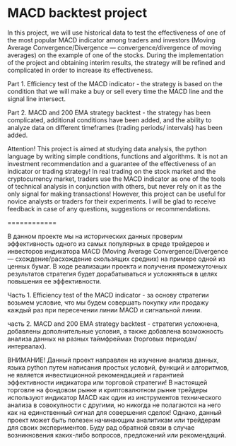 # MACD backtest project
In this project, we will use historical data to test the effectiveness of one of the most popular MACD indicator among traders and investors (Moving Average Convergence/Divergence — convergence/divergence of moving averages) on the example of one of the stocks. During the implementation of the project and obtaining interim results, the strategy will be refined and complicated in order to increase its effectiveness.

Part 1. Efficiency test of the MACD indicator - the strategy is based on the condition that we will make a buy or sell every time the MACD line and the signal line intersect.

Part 2. MACD and 200 EMA strategy backtest - the strategy has been complicated, additional conditions have been added, and the ability to analyze data on different timeframes (trading periods/ intervals) has been added.

Attention! This project is aimed at studying data analysis, the python language by writing simple conditions, functions and algorithms. It is not an investment recommendation and a guarantee of the effectiveness of an indicator or trading strategy! In real trading on the stock market and the cryptocurrency market, traders use the MACD indicator as one of the tools of technical analysis in conjunction with others, but never rely on it as the only signal for making transactions!
However, this project can be useful for novice analysts or traders for their experiments. I will be glad to receive feedback in case of any questions, suggestions or recommendations.

============

В данном проекте мы на исторических данных проверим эффективность одного из самых популярных в среде трейдеров и инвесторов индикатора MACD (Moving Average Convergence/Divergence — схождение/расхождение скользящих средних) на примере одной из ценных бумаг. В ходе реализации проекта и получения промежуточных результатов стратегия будет дорабатываться и усложняться в целях повышения ее эффективности.


Часть 1. Efficiency test of the MACD indicator - за основу стратегии возьмем условие, что мы будем совершать покупку или продажу каждый раз при пересечении линии MACD и сигнальной линии.

часть 2. MACD and 200 EMA strategy backtest - стратегия усложнена, добавлены дополнительные условия, а также добавлена возможность анализа данных на разных таймфреймах (торговых периодах/интервалах).

ВНИМАНИЕ! Данный проект направлен на изучение анализа данных, языка python путем написания простых условий, функций и алгоритмов, не является инвестиционной рекомендацией и гарантией эффективности индикатора или торговой стратегии! В настоящей торговле на фондовом рынке и криптовалютном рынке трейдеры используют индикатор MACD как один из инструментов технического анализа в совокупности с другими, но никогда не полагаются на него как на единственный сигнал для совершения сделок!
Однако, данный проект может быть полезен начинающим аналитикам или трейдерам для своих экспериментов. Буду рад обратной связи в случае возникновения каких-либо вопросов, предложений или рекомендаций.

